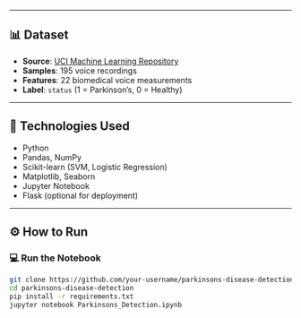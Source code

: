 
---

## 📊 Dataset

- **Source**: [UCI Machine Learning Repository](https://archive.ics.uci.edu/ml/datasets/parkinsons)
- **Samples**: 195 voice recordings
- **Features**: 22 biomedical voice measurements
- **Label**: `status` (1 = Parkinson’s, 0 = Healthy)

---

## 🧠 Technologies Used

- Python
- Pandas, NumPy
- Scikit-learn (SVM, Logistic Regression)
- Matplotlib, Seaborn
- Jupyter Notebook
- Flask (optional for deployment)

---

## ⚙️ How to Run

### 💻 Run the Notebook

```bash
git clone https://github.com/your-username/parkinsons-disease-detection.git
cd parkinsons-disease-detection
pip install -r requirements.txt
jupyter notebook Parkinsons_Detection.ipynb
